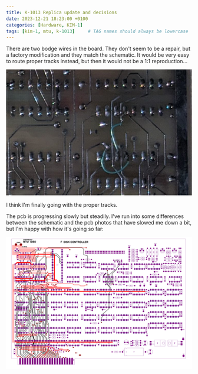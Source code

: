 ```yaml
---
title: K-1013 Replica update and decisions
date: 2023-12-21 18:23:00 +0100
categories: [Hardware, KIM-1]
tags: [kim-1, mtu, k-1013]     # TAG names should always be lowercase
---
```

There are two bodge wires in the board. They don't seem to be a repair, but a factory modification and they match the schematic. It would be very easy to route proper tracks instead, but then it would not be a 1:1 reproduction...

![img-description](/assets/img/posts/2023-12-21-K-1013-Replica-update-and-decisions/bodge.png)

I think I'm finally going with the proper tracks.

The pcb is progressing slowly but steadily. I've run into some differences between the schematic and the pcb photos that have slowed me down a bit, but I'm happy with how it's going so far:

![img-description](/assets/img/posts/2023-12-21-K-1013-Replica-update-and-decisions/k-1013.png)
